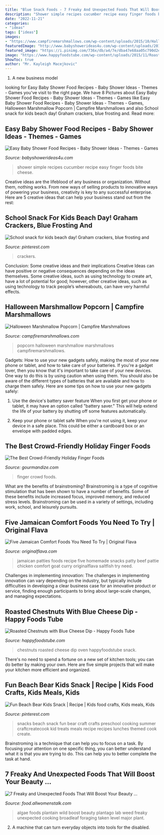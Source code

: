 ```yaml
---
title: "Blue Snack Foods - 7 Freaky And Unexpected Foods That Will Boost Your Beauty …"
description: "Shower simple recipes cucumber recipe easy finger foods bite cheese"
date: "2022-11-21"
categories:
- "ideas"
tags: ["ideas"]
images:
- "https://www.campfiremarshmallows.com/wp-content/uploads/2015/10/Halloween-Marshmallow-Popcorn.jpg"
featuredImage: "http://www.babyshowerideas4u.com/wp-content/uploads/2018/03/simple-baby-shower-food-recipe-ideas-cucumber-bite.jpg"
featured_image: "https://i.pinimg.com/736x/db/a4/7e/dba47e68aa05c790d2ea023c7c841584--school-snacks-for-kids-school-ideas.jpg"
image: "https://www.happyfoodstube.com/wp-content/uploads/2015/11/Roasted-Chestnuts-e1459789792459.jpg"
ShowToc: true
author: "Mr. Kayleigh Macejkovic"
---
```



1. A new business model 

	

		
looking for Easy Baby Shower Food Recipes - Baby Shower Ideas - Themes - Games you've visit to the right page. We have 8 Pictures about Easy Baby Shower Food Recipes - Baby Shower Ideas - Themes - Games like Easy Baby Shower Food Recipes - Baby Shower Ideas - Themes - Games, Halloween Marshmallow Popcorn | Campfire Marshmallows and also School snack for kids beach day! Graham crackers, blue frosting and. Read more:
		
    
## Easy Baby Shower Food Recipes - Baby Shower Ideas - Themes - Games

<img loading=lazy src="http://www.babyshowerideas4u.com/wp-content/uploads/2018/03/simple-baby-shower-food-recipe-ideas-cucumber-bite.jpg" onerror="this.onerror=null;this.src='https://tse4.mm.bing.net/th?id=OIP.CXyl2m52NhRysE4QGdSkOQHaKX&amp;pid=15.1';" alt="Easy Baby Shower Food Recipes - Baby Shower Ideas - Themes - Games">

_Source: babyshowerideas4u.com_

>shower simple recipes cucumber recipe easy finger foods bite cheese. 

	

Creative ideas are the lifeblood of any business or organization. Without them, nothing works. From new ways of selling products to innovative ways of powering your business, creativity is key to any successful enterprise. Here are 5 creative ideas that can help your business stand out from the rest:

    
## School Snack For Kids Beach Day! Graham Crackers, Blue Frosting And

<img loading=lazy src="https://i.pinimg.com/736x/db/a4/7e/dba47e68aa05c790d2ea023c7c841584--school-snacks-for-kids-school-ideas.jpg" onerror="this.onerror=null;this.src='https://tse4.mm.bing.net/th?id=OIP.o6AgMB-Ibd9FajDFVIIFjAHaHa&amp;pid=15.1';" alt="School snack for kids beach day! Graham crackers, blue frosting and">

_Source: pinterest.com_

>crackers. 

	

Conclusion: Some creative ideas and their implications
Creative Ideas can have positive or negative consequences depending on the ideas themselves. Some creative ideas, such as using technology to create art, have a lot of potential for good; however, other creative ideas, such as using technology to track people’s whereabouts, can have very harmful effects.

    
## Halloween Marshmallow Popcorn | Campfire Marshmallows

<img loading=lazy src="https://www.campfiremarshmallows.com/wp-content/uploads/2015/10/Halloween-Marshmallow-Popcorn.jpg" onerror="this.onerror=null;this.src='https://tse3.mm.bing.net/th?id=OIP.1aLO5fQYhizwX1f81yJAhgHaKx&amp;pid=15.1';" alt="Halloween Marshmallow Popcorn | Campfire Marshmallows">

_Source: campfiremarshmallows.com_

>popcorn halloween marshmallow marshmallows campfiremarshmallows. 

	

Gadgets: How to use your new gadgets safely, making the most of your new phone or tablet, and how to take care of your batteries.
If you're a gadget lover, then you know that it's important to take care of your new devices. One way to do this is by using caution when using them. You should also be aware of the different types of batteries that are available and how to charge them safely. Here are some tips on how to use your new gadgets safely: 
1) Use the device's battery saver feature When you first get your phone or tablet, it may have an option called "battery saver." This will help extend the life of your battery by shutting off some features automatically. 

2) Keep your phone or tablet safe When you're not using it, keep your device in a safe place. This could be either a cardboard box or an envelope with padded edges.

    
## The Best Crowd-Friendly Holiday Finger Foods

<img loading=lazy src="https://www.gourmandize.com/uploads/article/d1/aa/96/70/a91163b9c52edcc39f446c4b7288b94b6b6ef4ee-2.jpeg?1560546030" onerror="this.onerror=null;this.src='https://tse1.mm.bing.net/th?id=OIP.k6WYihRY7XT30B_B-9NXwQHaPs&amp;pid=15.1';" alt="The Best Crowd-Friendly Holiday Finger Foods">

_Source: gourmandize.com_

>finger crowd foods. 

	

What are the benefits of brainstroming?
Brainstroming is a type of cognitive stimulation that has been shown to have a number of benefits. Some of these benefits include increased focus, improved memory, and reduced stress levels. Brainstroming can be used in a variety of settings, including work, school, and leisurely pursuits.

    
## Five Jamaican Comfort Foods You Need To Try | Original Flava

<img loading=lazy src="http://originalflava.com/wp-content/uploads/2016/07/Jamaican-Patty-Jamaican-Pattie-1024x682.jpg" onerror="this.onerror=null;this.src='https://tse1.mm.bing.net/th?id=OIP.3hpQsC6AthiqF_v2PTBWPAHaE7&amp;pid=15.1';" alt="Five Jamaican Comfort Foods You Need To Try | Original Flava">

_Source: originalflava.com_

>jamaican patties foods recipe five homemade snacks patty beef pattie chicken comfort goat curry originalflava saltfish try need. 

	

Challenges in implementing innovation:
The challenges in implementing innovation can vary depending on the industry, but typically include difficulties in developing a clear business case for an innovative product or service, finding enough participants to bring about large-scale changes, and managing expectations.

    
## Roasted Chestnuts With Blue Cheese Dip - Happy Foods Tube

<img loading=lazy src="https://www.happyfoodstube.com/wp-content/uploads/2015/11/Roasted-Chestnuts-e1459789792459.jpg" onerror="this.onerror=null;this.src='https://tse3.mm.bing.net/th?id=OIP.g1j37MfebHKGv0ULvuk5rAHaHa&amp;pid=15.1';" alt="Roasted Chestnuts with Blue Cheese Dip - Happy Foods Tube">

_Source: happyfoodstube.com_

>chestnuts roasted cheese dip oven happyfoodstube snack. 

	

There's no need to spend a fortune on a new set of kitchen tools; you can do better by making your own. Here are five simple projects that will make your kitchen more efficient and organized.

    
## Fun Beach Bear Kids Snack | Recipe | Kids Food Crafts, Kids Meals, Kids

<img loading=lazy src="https://i.pinimg.com/originals/c3/aa/5c/c3aa5c29348b41853e9c40400095c569.jpg" onerror="this.onerror=null;this.src='https://tse4.mm.bing.net/th?id=OIP.PEhfB59gfzOB9JXsQwZ4hwHaKl&amp;pid=15.1';" alt="Fun Beach Bear Kids Snack | Recipe | Kids food crafts, Kids meals, Kids">

_Source: pinterest.com_

>snacks beach snack fun bear craft crafts preschool cooking summer craftcreatecook kid treats meals recipe recipes lunches themed cook create. 

	

Brainstroming is a technique that can help you to focus on a task. By focusing your attention on one specific thing, you can better understand what it is that you are trying to do. This can help you to better complete the task at hand.

    
## 7 Freaky And Unexpected Foods That Will Boost Your Beauty …

<img loading=lazy src="http://img.allw.mn/content/food/2013/07/1_algae.jpg" onerror="this.onerror=null;this.src='https://tse3.mm.bing.net/th?id=OIP.W4_6-yhdq7EtTyQzVX_1rQHaE7&amp;pid=15.1';" alt="7 Freaky and Unexpected Foods That Will Boost Your Beauty …">

_Source: food.allwomenstalk.com_

>algae foods plantain wild boost beauty plantago lab weed freaky unexpected cooking broadleaf foraging taken level major plant. 

	

2. A machine that can turn everyday objects into tools for the disabled.

